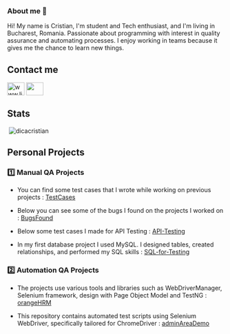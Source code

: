 ### About me 👋

Hi! My name is Cristian, I'm student and Tech enthusiast, and I'm living in Bucharest, Romania. Passionate about programming with interest in quality assurance and automating processes. I enjoy working in teams because it gives me the chance to learn new things.


## Contact me 

<a href="https://www.linkedin.com/in/cristian-dic%C4%83/" target="blank"><img align="center" src="https://raw.githubusercontent.com/rahuldkjain/github-profile-readme-generator/master/src/images/icons/Social/linked-in-alt.svg" alt="www.linkedin.com/in/cristian-dică" height="30" width="40" /></a> <a href="mailto:cristian.dica28@gmail.com"><img align="center" src="https://user-images.githubusercontent.com/115346533/210137858-75ba249f-b3b1-4a67-97d0-c3df6c828320.png" width="40" height= "30"/></a>
 


## Stats

<p>&nbsp;<img align="center" src="https://github-readme-stats.vercel.app/api?username=dicacristian&show_icons=true&locale=en" alt="dicacristian" /></p>

## Personal Projects

  ### :one: Manual QA Projects

- You can find some test cases that I wrote while working on previous projects : [TestCases](https://github.com/dicacristian/TestCases)

- Below you can see some of the bugs I found on the projects I worked on : [BugsFound](https://github.com/dicacristian/BugsFound)

- Below some test cases I made for API Testing : [API-Testing](https://github.com/dicacristian/API-Testing)
  
- In my first database project I used MySQL. I designed tables, created relationships, and performed my SQL skills : [SQL-for-Testing](https://github.com/dicacristian/SQL-for-Testing/tree/main)

 ### :two: Automation QA Projects 

 - The projects use various tools and libraries such as WebDriverManager, Selenium framework, design with Page Object Model and TestNG : [orangeHRM](https://github.com/dicacristian/orangeHRM)

- This repository contains automated test scripts using Selenium WebDriver, specifically tailored for ChromeDriver : [adminAreaDemo](https://github.com/dicacristian/adminAreaDemo)

